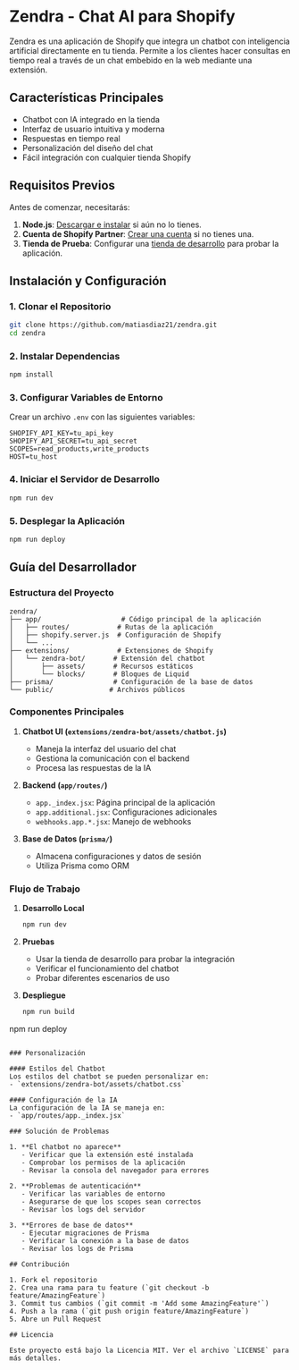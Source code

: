 # Zendra - Chat AI para Shopify

Zendra es una aplicación de Shopify que integra un chatbot con inteligencia artificial directamente en tu tienda. Permite a los clientes hacer consultas en tiempo real a través de un chat embebido en la web mediante una extensión.

## Características Principales

- Chatbot con IA integrado en la tienda
- Interfaz de usuario intuitiva y moderna
- Respuestas en tiempo real
- Personalización del diseño del chat
- Fácil integración con cualquier tienda Shopify

## Requisitos Previos

Antes de comenzar, necesitarás:

1. **Node.js**: [Descargar e instalar](https://nodejs.org/en/download/) si aún no lo tienes.
2. **Cuenta de Shopify Partner**: [Crear una cuenta](https://partners.shopify.com/signup) si no tienes una.
3. **Tienda de Prueba**: Configurar una [tienda de desarrollo](https://help.shopify.com/en/partners/dashboard/development-stores#create-a-development-store) para probar la aplicación.

## Instalación y Configuración

### 1. Clonar el Repositorio

```bash
git clone https://github.com/matiasdiaz21/zendra.git
cd zendra
```

### 2. Instalar Dependencias

```bash
npm install
```

### 3. Configurar Variables de Entorno

Crear un archivo `.env` con las siguientes variables:

```env
SHOPIFY_API_KEY=tu_api_key
SHOPIFY_API_SECRET=tu_api_secret
SCOPES=read_products,write_products
HOST=tu_host
```

### 4. Iniciar el Servidor de Desarrollo

```bash
npm run dev
```

### 5. Desplegar la Aplicación

```bash
npm run deploy
```

## Guía del Desarrollador

### Estructura del Proyecto

```
zendra/
├── app/                    # Código principal de la aplicación
│   ├── routes/            # Rutas de la aplicación
│   ├── shopify.server.js  # Configuración de Shopify
│   └── ...
├── extensions/            # Extensiones de Shopify
│   └── zendra-bot/       # Extensión del chatbot
│       ├── assets/       # Recursos estáticos
│       └── blocks/       # Bloques de Liquid
├── prisma/               # Configuración de la base de datos
└── public/              # Archivos públicos
```

### Componentes Principales

1. **Chatbot UI (`extensions/zendra-bot/assets/chatbot.js`)**
   - Maneja la interfaz del usuario del chat
   - Gestiona la comunicación con el backend
   - Procesa las respuestas de la IA

2. **Backend (`app/routes/`)**
   - `app._index.jsx`: Página principal de la aplicación
   - `app.additional.jsx`: Configuraciones adicionales
   - `webhooks.app.*.jsx`: Manejo de webhooks

3. **Base de Datos (`prisma/`)**
   - Almacena configuraciones y datos de sesión
   - Utiliza Prisma como ORM

### Flujo de Trabajo

1. **Desarrollo Local**
   ```bash
   npm run dev
   ```

2. **Pruebas**
   - Usar la tienda de desarrollo para probar la integración
   - Verificar el funcionamiento del chatbot
   - Probar diferentes escenarios de uso

3. **Despliegue**
   ```bash
   npm run build
npm run deploy
```

### Personalización

#### Estilos del Chatbot
Los estilos del chatbot se pueden personalizar en:
- `extensions/zendra-bot/assets/chatbot.css`

#### Configuración de la IA
La configuración de la IA se maneja en:
- `app/routes/app._index.jsx`

### Solución de Problemas

1. **El chatbot no aparece**
   - Verificar que la extensión esté instalada
   - Comprobar los permisos de la aplicación
   - Revisar la consola del navegador para errores

2. **Problemas de autenticación**
   - Verificar las variables de entorno
   - Asegurarse de que los scopes sean correctos
   - Revisar los logs del servidor

3. **Errores de base de datos**
   - Ejecutar migraciones de Prisma
   - Verificar la conexión a la base de datos
   - Revisar los logs de Prisma

## Contribución

1. Fork el repositorio
2. Crea una rama para tu feature (`git checkout -b feature/AmazingFeature`)
3. Commit tus cambios (`git commit -m 'Add some AmazingFeature'`)
4. Push a la rama (`git push origin feature/AmazingFeature`)
5. Abre un Pull Request

## Licencia

Este proyecto está bajo la Licencia MIT. Ver el archivo `LICENSE` para más detalles.
